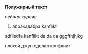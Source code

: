 **Полужирный текст**

*сейчас курсив*

1. абракадабра kanflikt


sdfiisdfa 
kanflikt da da da
gggffhjhjkg

плохой джун сделал конфликт